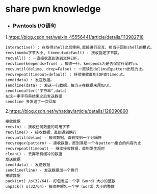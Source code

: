 # share pwn knowledge
- ### Pwntools I/O语句

1.https://blog.csdn.net/weixin_45556441/article/details/113982718
```
interactive() : 在取得shell之后使用,直接进行交互，相当于回到shell的模式。
recv(numb=字节大小, timeout=default) : 接收指定字节数。
recvall() : 一直接收直到达到文件EOF。
recvline(keepends=True) : 接收一行，keepends为是否保留行尾的\n。
recvuntil(delims, drop=False) : 一直读到delims的pattern出现为止。
recvrepeat(timeout=default) : 持续接收直到EOF或timeout。
send(data) : 发送数据。
sendline(data) : 发送一行数据，相当于在数据末尾加\n。
sendlineafter("字符串",data)
在这一串字符串结束之后发送数据
sendline 多发送了一次回车
```
2.https://blog.csdn.net/whatday/article/details/128090860
```
接收数据
recv(n) - 接收任何数量的可用字节
recvline() - 接收数据，直到遇到换行
recvuntil(delim) - 接收数据，直到找到一个分隔符
recvregex(pattern) - 接收数据，直到满足一个与pattern重合的内容为止
recvrepeat(timeout) - 继续接收数据，直到发生超时
clean() - 丢弃所有缓冲的数据
发送数据
send(data) - 发送数据
sendline(line) - 发送数据加一个换行
接收数据
pack(int) /p(32/64)- 打包发送一个字（word）大小的整数
unpack() u(32/64)- 接收并解包一个字（word）大小的整数
```

